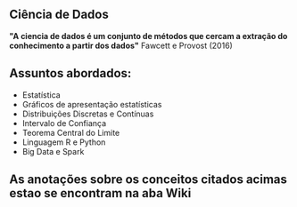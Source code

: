 ## Ciência de Dados

**"A ciencia de dados é um conjunto de métodos que cercam a extração do conhecimento a partir dos dados"** Fawcett e Provost (2016)

## Assuntos abordados:

* Estatística
* Gráficos de apresentação estatísticas
* Distribuições Discretas e Contínuas
* Intervalo de Confiança
* Teorema Central do Limite
* Linguagem R e Python
* Big Data e Spark

## As anotações sobre os conceitos citados acimas estao se encontram na aba Wiki
